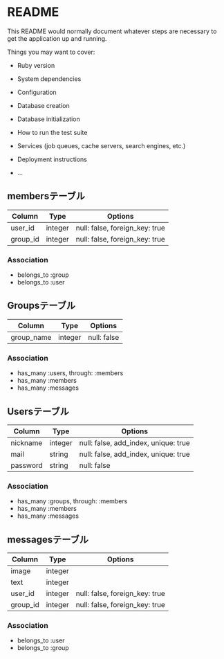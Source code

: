 # README

This README would normally document whatever steps are necessary to get the
application up and running.

Things you may want to cover:

* Ruby version

* System dependencies

* Configuration

* Database creation

* Database initialization

* How to run the test suite

* Services (job queues, cache servers, search engines, etc.)

* Deployment instructions

* ...

## membersテーブル

|Column|Type|Options|
|------|----|-------|
|user_id|integer|null: false, foreign_key: true|
|group_id|integer|null: false, foreign_key: true|

### Association
- belongs_to :group
- belongs_to :user

## Groupsテーブル

|Column|Type|Options|
|------|----|-------|
|group_name|integer|null: false|

### Association
- has_many :users, through: :members
- has_many :members
- has_many :messages

## Usersテーブル

|Column|Type|Options|
|------|----|-------|
|nickname|integer|null: false, add_index, unique: true|
|mail|string|null: false, add_index, unique: true|
|password|string|null: false|


### Association
- has_many :groups, through: :members
- has_many :members
- has_many :messages

## messagesテーブル

|Column|Type|Options|
|------|----|-------|
|image|integer||
|text|integer||
|user_id|integer|null: false, foreign_key: true|
|group_id|integer|null: false, foreign_key: true|


### Association
- belongs_to :user
- belongs_to :group



